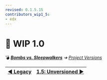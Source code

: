 ```yaml
---
revised: 0.1.5.15
contributors_wip1_5:
- edx
---
```


# 📄 WIP 1.0

💣 ***[Bombs vs. Sleepwalkers][home]** ➔ [Project Versions][projver]*

| [◀️ Legacy][prev] | [1.5: Unversioned ▶️][next] |
| --: | :-- |

[home]: /README.md
[prev]: /project_versions/legacy.md
[next]: /project_versions/wip1_5_unversioned.md
[projver]: /project_versions/readme.md
